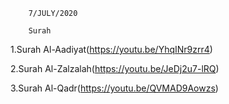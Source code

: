         7/JULY/2020
        
        Surah
        
1.Surah Al-Aadiyat(https://youtu.be/YhqINr9zrr4)

2.Surah Al-Zalzalah(https://youtu.be/JeDj2u7-lRQ)

3.Surah Al-Qadr(https://youtu.be/QVMAD9Aowzs)
